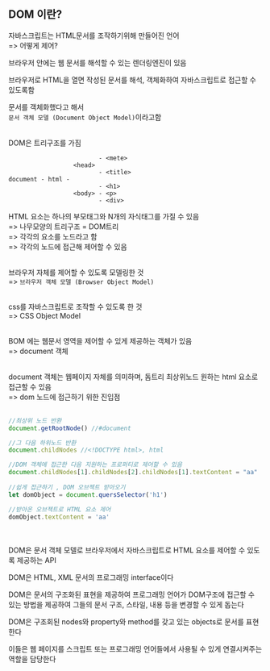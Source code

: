 ## DOM 이란?

자바스크립트는 HTML문서를 조작하기위해 만들어진 언어<br/>
=> 어떻게 제어?

브라우저 안에는 웹 문서를 해석할 수 있는 렌더링엔진이 있음

브라우저로 HTML을 열면 작성된 문서를 해석, 객체화하여 자바스크립트로 접근할 수있도록함 

문서를 객체화했다고 해서<br/>
`문서 객체 모델 (Document Object Model)`이라고함<br/><br/>

DOM은 트리구조를 가짐
```plantext
                         - <mete>
                  <head> 
                         - <title>
document - html - 
                         - <h1>
                  <body> - <p>
                         - <div> 
```
HTML 요소는 하나의 부모태그와 N개의 자식태그를 가질 수 있음<br/> 
=> 나무모양의 트리구조 = DOM트리<br/> 
=> 각각의 요소를 노드라고 함<br/> 
=> 각각의 노드에 접근해 제어할 수 있음<br/><br/>

브라우저 자체를 제어할 수 있도록 모델링한 것<br/> 
=> `브라우저 객체 모델 (Browser Object Model)`<br/><br/>

css를 자바스크립트로 조작할 수 있도록 한 것<br/> 
=> CSS Object Model <br/><br/>

BOM 에는 웹문서 영역을 제어할 수 있게 제공하는 객체가 있음<br/> 
=> document 객체 <br/><br/>

document 객체는 웹페이지 자체를 의미하며, 돔트리 최상위노드
원하는 html 요소로 접근할 수 있음 <br/>
=> dom 노드에 접근하기 위한 진입점 <br/><br/>

```javascript
//최상위 노드 반환
document.getRootNode() //#document

//그 다음 하위노드 반환
document.childNodes //<!DOCTYPE html>, html

//DOM 객체에 접근한 다음 지원하는 프로퍼티로 제어할 수 있음
document.childNodes[1].childNodes[2].childNodes[1].textContent = "aa"
 
//쉽게 접근하기 , DOM 오브젝트 받아오기
let domObject = document.quersSelector('h1')

//받아온 오브젝트로 HTML 요소 제어 
domObject.textContent = 'aa'
```
<br/><br/>
DOM은 문서 객체 모델로 브라우저에서 자바스크립트로 HTML 요소를 제어할 수 있도록 제공하는 API

DOM은 HTML, XML 문서의 프로그래밍 interface이다

DOM은 문서의 구조화된 표현을 제공하여 프로그래밍 언어가 DOM구조에 접근할 수 있는 방법을 제공하여 그들의 문서 구조, 스타일, 내용 등을 변경할 수 있게 돕는다

DOM은 구조회된 nodes와 property와 method를 갖고 있는 objects로 문서를 표현한다

이들은 웹 페이지를 스크립트 또는 프로그래밍 언어들에서 사용될 수 있게 연결시켜주는 역할을 담당한다